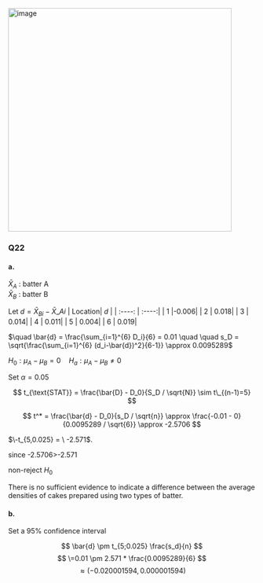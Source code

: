 <img width="455" alt="image" src="https://github.com/user-attachments/assets/648ac7df-e3ca-478f-85bc-a633c362d7dc" />

### Q22
#### a.

$\bar{X}_A$ : batter A  
$\bar{X}_B$ : batter B    
  
Let $d = \bar{X}_{Bi}- \bar{X}\_{Ai}$
| Location| $d$ |
| :----:  | :----:|
| 1       |-0.006|
| 2       | 0.018|
| 3       | 0.014|
| 4       | 0.011|
| 5       | 0.004|
| 6       | 0.019|
  
$\quad \bar{d} = \frac{\sum_{i=1}^{6} D_i}{6} = 0.01 \quad \quad s_D = \sqrt{\frac{\sum_{i=1}^{6} (d_i-\bar{d})^2}{6-1}} \approx 0.0095289$  

 $H_0:\mu_A-\mu_B = 0 \quad H_a:\mu_A-\mu_B \neq 0$

Set $\alpha=0.05$

$$
t_{\text{STAT}} = \frac{\bar{D} - D_0}{S_D / \sqrt{N}} \sim t\_{(n-1)=5}
$$

$$
t^* = \frac{\bar{d} - D_0}{s_D / \sqrt{n}} \approx \frac{-0.01 - 0}{0.0095289 / \sqrt{6}} \approx -2.5706
$$

 $\-t_{5,0.025} = \ -2.571$.  

 since -2.5706>-2.571
 
 non-reject $H_0$
 
There is no sufficient evidence to indicate a difference between the average densities of cakes prepared using two types of batter.

#### b.

Set a 95% confidence interval 

$$
 \bar{d} \pm t_{5;0.025}  \frac{s_d}{n}
$$
$$
 \=0.01 \pm 2.571 * \frac{0.0095289}{6}
$$
$$
\approx (-0.020001594,0.000001594)
$$

